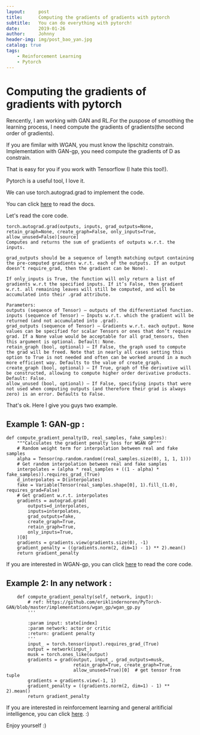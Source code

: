 ```yaml
---
layout:     post
title:      Computing the gradients of gradients with pytorch
subtitle:   You can do everything with pytorch!
date:       2019-01-26
author:     Johnny
header-img: img/post_bao_yan.jpg
catalog: true
tags:
    - Reinforcement Learning
    - Pytorch
---
```


# Computing the gradients of gradients with pytorch

Rencently, I am working with GAN and RL.For the puspose of smoothing the learning process, I need compute the gradients of gradients(the second order of gradients).

If you are fimilar with WGAN, you must know the lipschitz constrain. Implementation with GAN-gp, you need compute the gradients of D as constrain.

That is easy for you if you work with Tensorflow (I hate this tool!).

Pytorch is a useful tool, I love it.

We can use torch.autograd.grad to implement the code.

You can click [here](https://pytorch.org/docs/0.4.1/autograd.html#) to read the docs.

Let's read the core code.

```
torch.autograd.grad(outputs, inputs, grad_outputs=None, retain_graph=None, create_graph=False, only_inputs=True, allow_unused=False)[source]
Computes and returns the sum of gradients of outputs w.r.t. the inputs.

grad_outputs should be a sequence of length matching output containing the pre-computed gradients w.r.t. each of the outputs. If an output doesn’t require_grad, then the gradient can be None).

If only_inputs is True, the function will only return a list of gradients w.r.t the specified inputs. If it’s False, then gradient w.r.t. all remaining leaves will still be computed, and will be accumulated into their .grad attribute.

Parameters:	
outputs (sequence of Tensor) – outputs of the differentiated function.
inputs (sequence of Tensor) – Inputs w.r.t. which the gradient will be returned (and not accumulated into .grad).
grad_outputs (sequence of Tensor) – Gradients w.r.t. each output. None values can be specified for scalar Tensors or ones that don’t require grad. If a None value would be acceptable for all grad_tensors, then this argument is optional. Default: None.
retain_graph (bool, optional) – If False, the graph used to compute the grad will be freed. Note that in nearly all cases setting this option to True is not needed and often can be worked around in a much more efficient way. Defaults to the value of create_graph.
create_graph (bool, optional) – If True, graph of the derivative will be constructed, allowing to compute higher order derivative products. Default: False.
allow_unused (bool, optional) – If False, specifying inputs that were not used when computing outputs (and therefore their grad is always zero) is an error. Defaults to False.
```

That's ok. Here I give you guys two example.

## Example 1: GAN-gp :
```
def compute_gradient_penalty(D, real_samples, fake_samples):
    """Calculates the gradient penalty loss for WGAN GP"""
    # Random weight term for interpolation between real and fake samples
    alpha = Tensor(np.random.random((real_samples.size(0), 1, 1, 1)))
    # Get random interpolation between real and fake samples
    interpolates = (alpha * real_samples + ((1 - alpha) * fake_samples)).requires_grad_(True)
    d_interpolates = D(interpolates)
    fake = Variable(Tensor(real_samples.shape[0], 1).fill_(1.0), requires_grad=False)
    # Get gradient w.r.t. interpolates
    gradients = autograd.grad(
        outputs=d_interpolates,
        inputs=interpolates,
        grad_outputs=fake,
        create_graph=True,
        retain_graph=True,
        only_inputs=True,
    )[0]
    gradients = gradients.view(gradients.size(0), -1)
    gradient_penalty = ((gradients.norm(2, dim=1) - 1) ** 2).mean()
    return gradient_penalty
```

If you are interested in WGAN-gp, you can click [here](https://github.com/sweetice/GAN-course-note/blob/master/GAN-code/wgan-gp.py) to read the core code. 


## Example 2: In any network :
```
    def compute_gradient_penalty(self, network, input):
        # ref: https://github.com/eriklindernoren/PyTorch-GAN/blob/master/implementations/wgan_gp/wgan_gp.py
        '''

        :param input: state[index]
        :param network: actor or critic
        :return: gradient penalty
        '''
        input_ = torch.tensor(input).requires_grad_(True)
        output = network(input_)
        musk = torch.ones_like(output)
        gradients = grad(output, input_, grad_outputs=musk,
                         retain_graph=True, create_graph=True,
                         allow_unused=True)[0]  # get tensor from tuple
        gradients = gradients.view(-1, 1)
        gradient_penalty = ((gradients.norm(2, dim=1) - 1) ** 2).mean()
        return gradient_penalty
```

If you are interested in reinforcement learning and general aritificial intelligence, you can click [here](https://github.com/sweetice/Deep-reinforcement-learning-with-pytorch). :)


Enjoy yourself :)
